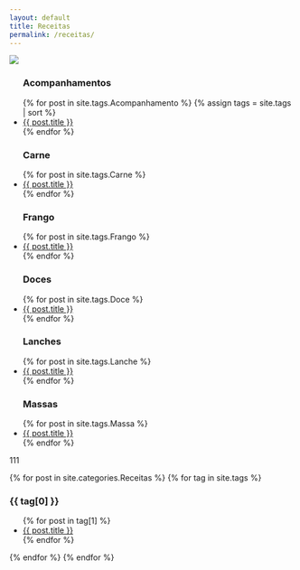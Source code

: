 ```yaml
---
layout: default
title: Receitas
permalink: /receitas/
---
```

<div id="home">

<img src="https://adsonbatista.github.io/images/posts/comida.png"> 

  <ul class="posts">
    <h3 class="orange">Acompanhamentos</h3>
    {% for post in site.tags.Acompanhamento %}
    {% assign tags = site.tags | sort %}
      <li><a href="{{ post.url }}">{{ post.title }}</a></li>
    {% endfor %}
  </ul>
<p></p>

<ul class="posts">
  <h3 class="orange">Carne</h3>
    {% for post in site.tags.Carne %}
      <li><a href="{{ post.url }}">{{ post.title }}</a></li>
    {% endfor %}
  </ul>
<p></p>

<ul class="posts">
  <h3 class="orange">Frango</h3>
    {% for post in site.tags.Frango %}
      <li><a href="{{ post.url }}">{{ post.title }}</a></li>
    {% endfor %}
  </ul>
<p></p>
    
  <ul class="posts">
  <h3 class="orange">Doces</h3>
    {% for post in site.tags.Doce %}
      <li><a href="{{ post.url }}">{{ post.title }}</a></li>
    {% endfor %}
  </ul>
<p></p>

  <ul class="posts">
      <h3 class="orange">Lanches</h3>
    {% for post in site.tags.Lanche %}
      <li><a href="{{ post.url }}">{{ post.title }}</a></li>
    {% endfor %}
  </ul>
<p></p>

  <ul class="posts">
      <h3 class="orange">Massas</h3>
    {% for post in site.tags.Massa %}
      <li><a href="{{ post.url }}">{{ post.title }}</a></li>
    {% endfor %}
  </ul>
<p></p>

111

{% for post in site.categories.Receitas %}
{% for tag in site.tags %}
  <h3>{{ tag[0] }}</h3>
  <ul>
    {% for post in tag[1] %}
      <li><a href="{{ post.url }}">{{ post.title }}</a></li>
    {% endfor %}
  </ul>
{% endfor %}
{% endfor %}

</div>